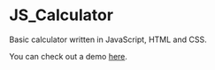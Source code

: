 # JS_Calculator
Basic calculator written in JavaScript, HTML and CSS.

You can check out a demo [here](http://daniel-lopez.github.io/JS_Calculator/calc.html).
